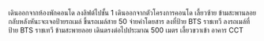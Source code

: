 เดินออกจากห้องพักคอนโด
ลงลิฟต์ไปชั้น 1
เดินออกจากตัวโครงการคอนโด
เลี้ยวซ้าย
ข้ามสะพานลอย
กลับหลังหันะจะเจอป้ายรถเมล์
ขึ้นรถเมล์สาย 50
จ่ายค่าโดยสาร ลงที่ป้าย BTS ราชเทวี
ลงรถเมล์ที่ป้าย BTS ราชเทวี
ข้ามสะพายลอย
เดินตรงต่อไปประมาณ 500 เมตร
เลี้ยวขวาเข้า อาคาร CCT
